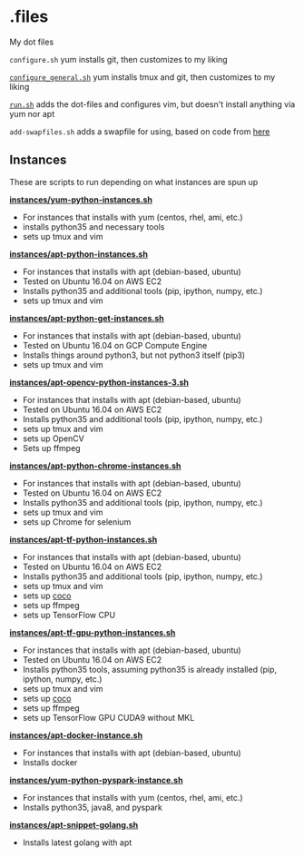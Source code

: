 # .files
My dot files

`configure.sh` yum installs git, then customizes to my liking

[`configure_general.sh`](https://raw.githubusercontent.com/joeyism/.files/master/configure_general.sh) yum installs tmux and git, then customizes to my liking

[`run.sh`](https://raw.githubusercontent.com/joeyism/.files/master/run.sh) adds the dot-files and configures vim, but doesn't install anything via yum nor apt

`add-swapfiles.sh` adds a swapfile for using, based on code from [here](https://www.cyberciti.biz/faq/linux-add-a-swap-file-howto/)

## Instances
These are scripts to run depending on what instances are spun up

[**instances/yum-python-instances.sh**](https://raw.githubusercontent.com/joeyism/.files/master/instances/yum-python-instances.sh)
* For instances that installs with yum (centos, rhel, ami, etc.)
* installs python35 and necessary tools
* sets up tmux and vim

[**instances/apt-python-instances.sh**](https://raw.githubusercontent.com/joeyism/.files/master/instances/apt-python-instances.sh)
* For instances that installs with apt (debian-based, ubuntu)
* Tested on Ubuntu 16.04 on AWS EC2
* Installs python35 and additional tools (pip, ipython, numpy, etc.)
* sets up tmux and vim

[**instances/apt-python-get-instances.sh**](https://raw.githubusercontent.com/joeyism/.files/master/instances/apt-python-get-instances.sh)
* For instances that installs with apt (debian-based, ubuntu)
* Tested on Ubuntu 16.04 on GCP Compute Engine
* Installs things around python3, but not python3 itself (pip3)
* sets up tmux and vim

[**instances/apt-opencv-python-instances-3.sh**](https://raw.githubusercontent.com/joeyism/.files/master/instances/apt-opencv-python-instances-3.sh)
* For instances that installs with apt (debian-based, ubuntu)
* Tested on Ubuntu 16.04 on AWS EC2
* Installs python35 and additional tools (pip, ipython, numpy, etc.)
* sets up tmux and vim
* sets up OpenCV
* Sets up ffmpeg

[**instances/apt-python-chrome-instances.sh**](https://raw.githubusercontent.com/joeyism/.files/master/instances/apt-python-chrome-instances.sh)
* For instances that installs with apt (debian-based, ubuntu)
* Tested on Ubuntu 16.04 on AWS EC2
* Installs python35 and additional tools (pip, ipython, numpy, etc.)
* sets up tmux and vim
* sets up Chrome for selenium

[**instances/apt-tf-python-instances.sh**](https://raw.githubusercontent.com/joeyism/.files/master/instances/apt-tf-python-instances.sh)
* For instances that installs with apt (debian-based, ubuntu)
* Tested on Ubuntu 16.04 on AWS EC2
* Installs python35 and additional tools (pip, ipython, numpy, etc.)
* sets up tmux and vim
* sets up [coco](https://github.com/waleedka/coco.git)
* sets up ffmpeg
* sets up TensorFlow CPU

[**instances/apt-tf-gpu-python-instances.sh**](https://raw.githubusercontent.com/joeyism/.files/master/instances/apt-tf-gpu-python-instances.sh)
* For instances that installs with apt (debian-based, ubuntu)
* Tested on Ubuntu 16.04 on AWS EC2
* Installs python35 tools, assuming python35 is already installed (pip, ipython, numpy, etc.)
* sets up tmux and vim
* sets up [coco](https://github.com/waleedka/coco.git)
* sets up ffmpeg
* sets up TensorFlow GPU CUDA9 without MKL

[**instances/apt-docker-instance.sh**](https://raw.githubusercontent.com/joeyism/.files/master/instances/apt-docker-instance.sh)
* For instances that installs with apt (debian-based, ubuntu)
* Installs docker

[**instances/yum-python-pyspark-instance.sh**](https://raw.githubusercontent.com/joeyism/.files/master/instances/yum-python-pyspark-instance.sh)
* For instances that installs with yum (centos, rhel, ami, etc.)
* Installs python35, java8, and pyspark

[**instances/apt-snippet-golang.sh**](https://raw.githubusercontent.com/joeyism/.files/master/instances/apt-snippet-golang.sh)
* Installs latest golang with apt

